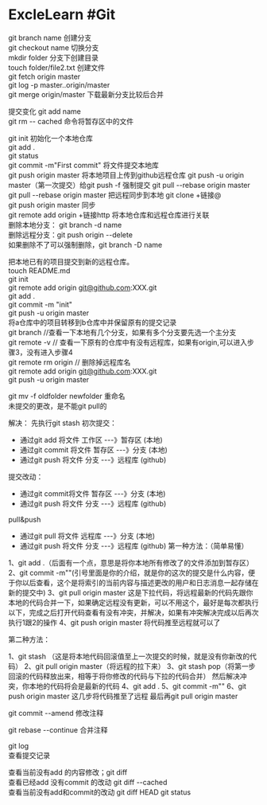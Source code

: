 # ExcleLearn  #Git  
git branch name 创建分支  
git checkout name 切换分支  
mkdir folder  分支下创建目录  
touch folder/file2.txt 创建文件  
git fetch origin master  
git log -p master..origin/master  
git merge origin/master 下载最新分支比较后合并  
 
 提交变化  git add name  
 git rm -- cached 命令将暂存区中的文件  
 
 
 git init  初始化一个本地仓库  
 git add .  
 git status  
 git commit -m"First commit" 将文件提交本地库  
 git push origin master 将本地项目上传到github远程仓库 git push -u origin master（第一次提交）给git push -f 强制提交     git pull --rebase origin master  
 git pull --rebase origin master 把远程同步到本地 git clone +链接@   
 git push origin master 同步  
 git remote add origin +链接http  将本地仓库和远程仓库进行关联  
删除本地分支： git branch -d name  
删除远程分支：git push origin --delete  
如果删除不了可以强制删除，git branch -D name  

把本地已有的项目提交到新的远程仓库。   
touch README.md  
git init  
git remote add origin git@github.com:XXX.git  
git add .  
git commit -m "init"  
git push -u origin master    
将a仓库中的项目转移到b仓库中并保留原有的提交记录   
git branch //查看一下本地有几个分支，如果有多个分支要先选一个主分支   
git remote -v // 查看一下原有的仓库中有没有远程库，如果有origin,可以进入步骤3，没有进入步骤4   
git remote rm origin // 删除掉远程库名   
git remote add origin git@github.com:XXX.git   
git push -u origin master   

git mv -f oldfolder newfolder  重命名   
未提交的更改，是不能git pull的   

解决： 
先执行git stash 
初次提交：
- 通过git add 将文件 工作区 ---》暂存区 (本地)
- 通过git commit 将文件 暂存区 ---》分支 (本地)
- 通过git push 将文件 分支 ---》远程库 (github)

提交改动：
- 通过git commit将文件 暂存区 ---》分支 (本地)
- 通过git push 将文件 分支 ---》远程库 (github)

pull&push
- 通过git pull 将文件 远程库 ---》分支 (本地)
- 通过git push 将文件 分支 ---》远程库 (github)
第一种方法：（简单易懂）

1、git add .（后面有一个点，意思是将你本地所有修改了的文件添加到暂存区）
2、git commit -m""(引号里面是你的介绍，就是你的这次的提交是什么内容，便于你以后查看，这个是将索引的当前内容与描述更改的用户和日志消息一起存储在新的提交中)
3、git pull origin master 这是下拉代码，将远程最新的代码先跟你本地的代码合并一下，如果确定远程没有更新，可以不用这个，最好是每次都执行以下，完成之后打开代码查看有没有冲突，并解决，如果有冲突解决完成以后再次执行1跟2的操作
4、git push origin master 将代码推至远程就可以了

第二种方法：

1、git stash （这是将本地代码回滚值至上一次提交的时候，就是没有你新改的代码）
2、git pull origin master（将远程的拉下来）
3、git stash pop（将第一步回滚的代码释放出来，相等于将你修改的代码与下拉的代码合并）
然后解决冲突，你本地的代码将会是最新的代码
4、git add .
5、git commit -m""
6、git push origin master
这几步将代码推至了远程
最后再git pull origin master 

git commit --amend
修改注释

git rebase --continue
合并注释

git log  
查看提交记录  

查看当前没有add 的内容修改；git  diff    
查看已经add 没有commit 的改动  git diff --cached  
查看当前没有add和commit的改动   git diff HEAD   git status   